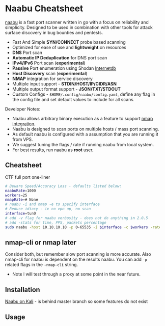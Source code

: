 # Naabu Cheatsheet

[naabu](https://github.com/projectdiscovery/naabu) is a fast port scanner written in go with a focus on reliability and simplicity. Designed to be used in combination with other tools for attack surface discovery in bug bounties and pentests.

-   Fast And Simple **SYN/CONNECT** probe based scanning
-   Optimized for ease of use and **lightweight** on resources
-   **DNS** Port scan
-   **Automatic IP Deduplication** for DNS port scan
-   **IPv4/IPv6** Port scan (**experimental**)
-   **Passive** Port enumeration using Shodan [Internetdb](https://internetdb.shodan.io)
-   **Host Discovery** scan (**experimental**)
-   **NMAP** integration for service discovery
-   Multiple input support - **STDIN/HOST/IP/CIDR/ASN**
-   Multiple output format support - **JSON/TXT/STDOUT**
-   Custom Configs -  `$HOME/.config/naabu/config.yaml`, define any flag in the config file and set default values to include for all scans.

Developer Notes:
-   Naabu allows arbitrary binary execution as a feature to support [nmap integration](https://github.com/projectdiscovery/naabu#nmap-integration).
-   Naabu is designed to scan ports on multiple hosts / mass port scanning.
-   As default naabu is configured with a assumption that you are running it from VPS.
-   We suggest tuning the flags / rate if running naabu from local system.
-   For best results, run naabu as **root** user. 



## Cheatsheet

CTF full port one-liner
```bash
# Beware Speed/Accuracy Loss - defaults listed below:
naabuRate=1000
workers=25
nmapRate=# None
# naabu -i and nmap -e to specify interface
# Reduce idiocy - ie no vpn up, no scan
interface=tun0
# add -v flag for naabu verbosity - does not do anything in 2.0.5
# add -stats for time, PPS, packets percentage 
sudo naabu -host 10.10.10.10 -p 0-65535 -i $interface -c $workers -rate $naabuRate -nc -o naabu/10-10-10-10-allports -nmap-cli 'nmap -sV -sC --min-rate $nmapRate -e $interface -oN nmap/from-naabu-some-ports-sc-sv'
```


## nmap-cli or nmap later

Consider both, but remember slow port scanning is more accurate. Also nmap-cli for naabu is dependent on the results naabu. You can add `-p` related flags in the `-nmap-cli` string.

- Note I will test through a proxy at some point in the near future. 


## Installation

[Naabu on Kali](https://www.kali.org/tools/naabu/) - is behind master branch so some features do not exist

## Usage

```bash

```